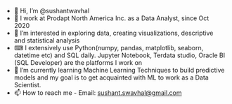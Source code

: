 - 👋 Hi, I’m @sushantwavhal
- 💼 I work at Prodapt North America Inc. as a Data Analyst, since Oct 2020
- 👀 I’m interested in exploring data, creating visualizations, descriptive and statistical analysis 
- ⌨ I extensively use Python(numpy, pandas, matplotlib, seaborn, datetime etc) and SQL daily. 
     Jupyter Notebook, Terdata studio, Oracle BI (SQL Developer) are the platforms I work on 
- 🌱 I’m currently learning Machine Learning Techniques to build predictive models and my goal is to get acquainted with ML to work as a Data Scientist.
- 📫 How to reach me - Email: sushant.swavhal@gmail.com

<!---
sushantwavhal/sushantwavhal is a ✨ special ✨ repository because its `README.md` (this file) appears on your GitHub profile.
You can click the Preview link to take a look at your changes.
--->
